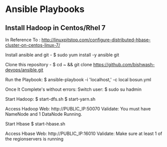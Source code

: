 # Ansible Playbooks

## Install Hadoop in Centos/Rhel 7

In Reference To : http://linuxpitstop.com/configure-distributed-hbase-cluster-on-centos-linux-7/

Install ansible and git - $ sudo yum install -y ansible git

Clone this repository - $ cd ~ && git clone https://github.com/bishwash-devops/ansible.git

Run the Playbook:
$ ansible-playbook -i 'localhost,' -c local bosun.yml

Once It Complete's without errors:
Switch user:
$ sudo su hadmin

Start Hadoop:
$ start-dfs.sh
$ start-yarn.sh

Access Hadoop Web: http://PUBLIC_IP:50070
Validate: You must have NameNode and 1 DataNode Running.

Start Hbase
$ start-hbase.sh

Access Hbase Web: http://PUBLIC_IP:16010
Validate: Make sure at least 1 of the regionservers is running


